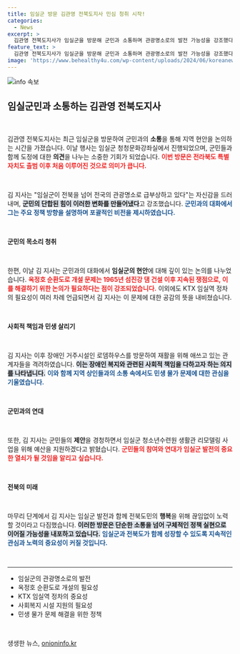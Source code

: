 ```yaml
---
title: 임실군 방문 김관영 전북도지사 민심 청취 시작!
categories:
  - News
excerpt: >
  김관영 전북도지사가 임실군을 방문해 군민과 소통하며 관광명소로의 발전 가능성을 강조했다. 민생 문제를 듣고 해결 방안을 모색하며 도정 방향을 함께 짚어본 그는 현장 방문으로 민심을 가깝게 느꼈다.
feature_text: >
  김관영 전북도지사가 임실군을 방문해 군민과 소통하며 관광명소로의 발전 가능성을 강조했다. 민생 문제를 듣고 해결 방안을 모색하며 도정 방향을 함께 짚어본 그는 현장 방문으로 민심을 가깝게 느꼈다.
image: 'https://www.behealthy4u.com/wp-content/uploads/2024/06/koreanews.jpg'
---
```


<p><img src="https://www.behealthy4u.com/wp-content/uploads/2024/06/koreanews.jpg" alt="info 속보" /></p>

<h2 data-ke-size="size26">임실군민과 소통하는 김관영 전북도지사</h2>

<p data-ke-size="size16">&nbsp;</p>

<p>김관영 전북도지사는 최근 임실군을 방문하여 군민과의 <b>소통</b>을 통해 지역 현안을 논의하는 시간을 가졌습니다. 이날 행사는 임실군 청청문화강좌실에서 진행되었으며, 군민들과 함께 도정에 대한 <b>의견</b>을 나누는 소중한 기회가 되었습니다. <b><span style="color: #ee2323;">이번 방문은 전라북도 특별자치도 출범 이후 처음 이루어진 것으로 의미가 큽니다.</span></b> </p>

<p data-ke-size="size16">&nbsp;</p>

<p>김 지사는 "임실군이 전북을 넘어 전국의 관광명소로 급부상하고 있다"는 자신감을 드러내며, <b><span style="background-color: #21538527;">군민의 단합된 힘이 이러한 변화를 만들어냈다</span></b>고 강조했습니다. <b><span style="color: #1a5490;">군민과의 대화에서 그는 주요 정책 방향을 설명하며 포괄적인 비전을 제시하였습니다.</span></b></p>

<p data-ke-size="size16">&nbsp;</p>

<p><b>군민의 목소리 청취</b></p>

<p data-ke-size="size16">&nbsp;</p>

<p>한편, 이날 김 지사는 군민과의 대화에서 <b>임실군의 현안</b>에 대해 깊이 있는 논의를 나누었습니다. <b><span style="color: #ee2323;">옥정호 순환도로 개설 문제는 1965년 섬진강 댐 건설 이후 지속된 쟁점으로, 이를 해결하기 위한 논의가 필요하다는 점이 강조되었습니다.</span></b> 이외에도 KTX 임실역 정차의 필요성이 여러 차례 언급되면서 김 지사는 이 문제에 대한 공감의 뜻을 내비쳤습니다. </p>

<p data-ke-size="size16">&nbsp;</p>

<p><b>사회적 책임과 민생 살리기</b></p>

<p data-ke-size="size16">&nbsp;</p>

<p>김 지사는 이후 장애인 거주시설인 로뎀하우스를 방문하여 재활을 위해 애쓰고 있는 관계자들을 격려하였습니다. <b><span style="background-color: #21538527;">이는 장애인 복지와 관련된 사회적 책임을 다하고자 하는 의지를 나타냅니다.</span></b> <b><span style="color: #1a5490;">이와 함께 지역 상인들과의 소통 속에서도 민생 물가 문제에 대한 관심을 기울였습니다.</span></b></p>

<p data-ke-size="size16">&nbsp;</p>

<p><b>군민과의 연대</b></p>

<p data-ke-size="size16">&nbsp;</p>

<p>또한, 김 지사는 군민들의 <b>제안</b>을 경청하면서 임실군 청소년수련원 생활관 리모델링 사업을 위해 예산을 지원하겠다고 밝혔습니다. <b><span style="color: #ee2323;">군민들의 참여와 연대가 임실군 발전의 중요한 열쇠가 될 것임을 알리고 싶습니다.</span></b></p>

<p data-ke-size="size16">&nbsp;</p>

<p><b>전북의 미래</b></p>

<p data-ke-size="size16">&nbsp;</p>

<p>마무리 단계에서 김 지사는 임실군 발전과 함께 전북도민의 <b>행복</b>을 위해 끊임없이 노력할 것이라고 다짐했습니다. <b><span style="background-color: #21538527;">이러한 방문은 단순한 소통을 넘어 구체적인 정책 실현으로 이어질 가능성을 내포하고 있습니다.</span></b> <b><span style="color: #1a5490;">임실군과 전북도가 함께 성장할 수 있도록 지속적인 관심과 노력의 중요성이 커질 것입니다.</span></b></p>

<p data-ke-size="size16">&nbsp;</p>

<hr>

<ul>
  <li>임실군의 관광명소로의 발전</li>
  <li>옥정호 순환도로 개설의 필요성</li>
  <li>KTX 임실역 정차의 중요성</li>
  <li>사회복지 시설 지원의 필요성</li>
  <li>민생 물가 문제 해결을 위한 정책</li>
</ul>

<p data-ke-size="size16">&nbsp;</p>
생생한 뉴스, <a href="https://onioninfo.kr" rel="dofollow">onioninfo.kr</a>


